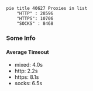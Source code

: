 
```mermaid
pie title 40627 Proxies in list
    "HTTP" : 28596
    "HTTPS": 10706
    "SOCKS" : 8468
```

### Some Info
#### Average Timeout

- mixed: 4.0s
- http: 2.2s
- https: 8.1s
- socks: 6.5s